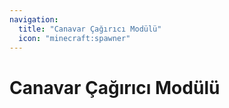 ```yaml
---
navigation:
  title: "Canavar Çağırıcı Modülü"
  icon: "minecraft:spawner"
---
```


# Canavar Çağırıcı Modülü

<SubPages />